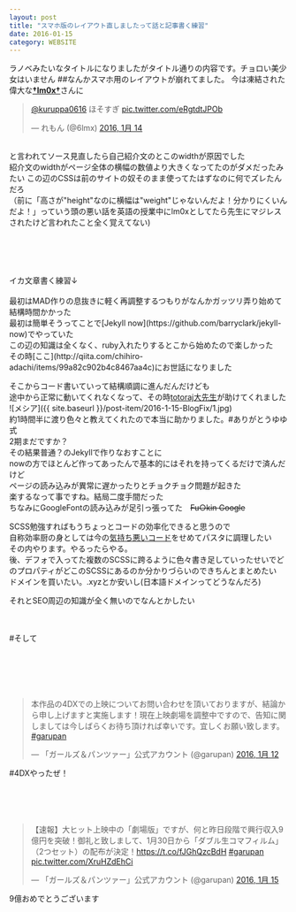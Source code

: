```yaml
---
layout: post
title: "スマホ版のレイアウト直しましたって話と記事書く練習"
date: 2016-01-15
category: WEBSITE
---
```

ラノベみたいなタイトルになりましたがタイトル通りの内容です。チョロい美少女はいません
##なんかスマホ用のレイアウトが崩れてました。 
今は凍結された偉大な[**†lm0x†**](https://twitter.com/lm0x)さんに
<blockquote class="twitter-tweet" data-conversation="none" lang="ja"><p lang="ja" dir="ltr"><a href="https://twitter.com/kuruppa0616">@kuruppa0616</a> ほそすぎ <a href="https://t.co/eRgtdtJPOb">pic.twitter.com/eRgtdtJPOb</a></p>&mdash; れもん (@6lmx) <a href="https://twitter.com/6lmx/status/687629181287448578">2016, 1月 14</a></blockquote>
<script async src="//platform.twitter.com/widgets.js" charset="utf-8"></script><br>
と言われてソース見直したら自己紹介文のとこのwidthが原因でした<br>
紹介文のwidthがページ全体の横幅の数値より大きくなってたのがダメだったみたい
この辺のCSSは前のサイトの奴そのまま使ってたはずなのに何でズレたんだろ<br>
（前に「高さが"height"なのに横幅は"weight"じゃないんだよ！分かりにくいんだよ！」っていう頭の悪い話を英語の授業中にlm0xとしてたら先生にマジレスされたけど言われたこと全く覚えてない)
<br><br><br><br><br><br>
イカ文章書く練習↓
<br><br>
最初はMAD作りの息抜きに軽く再調整するつもりがなんかガッツリ弄り始めて結構時間かかった<br>
最初は簡単そうってことで[Jekyll now](https://github.com/barryclark/jekyll-now)でやっていた<br>
この辺の知識は全くなく、ruby入れたりするとこから始めたので楽しかった<br>
その時[ここ](http://qiita.com/chihiro-adachi/items/99a82c902b4c8467aa4c)にお世話になりました<br>


そこからコード書いていって結構順調に進んだんだけども<br>
途中から正常に動いてくれなくなって、その時[totoraj大先生](https://twitter.com/totoraj930)が助けてくれました<br>
![メシア]({{ site.baseurl }}/post-item/2016-1-15-BlogFix/1.jpg)<br>
約1時間半に渡り色々と教えてくれたので本当に助かりました。#ありがとうゆゆ式<br> 
2期まだですか？<br>
その結果普通？のJekyllで作りなおすことに<br>
nowの方でほとんど作ってあったんで基本的にはそれを持ってくるだけで済んだけど<br>
ページの読み込みが異常に遅かったりとチョクチョク問題が起きた<br>
楽するなって事ですね。結局二度手間だった<br>
ちなみにGoogleFontの読み込みが足引っ張ってた　<s>Fu○kin Google</s><br>
 
SCSS勉強すればもうちょっとコードの効率化できると思うので<br>
自称効率厨の身としては今の[気持ち悪いコード](https://github.com/kuruppa0616/kuruppa0616.github.io)をせめてパスタに調理したい<br> 
その内やります。やるったらやる。<br>
後、デフォで入ってた複数のSCSSに跨るように色々書き足していったせいでどのプロパティがどこのSCSSにあるのか分かりづらいのできちんとまとめたい<br>
ドメインを買いたい。.xyzとか安いし(日本語ドメインってどうなんだろ)


それとSEO周辺の知識が全く無いのでなんとかしたい

<br>
<br>
#そして
<br>
<br>
<br>
<br><br>
<br>



<blockquote class="twitter-tweet" lang="ja"><p lang="ja" dir="ltr">本作品の4DXでの上映についてお問い合わせを頂いておりますが、結論から申し上げますと実施します！現在上映劇場を調整中ですので、告知に関しましては今しばらくお待ち頂ければ幸いです。宜しくお願い致します。 <a href="https://twitter.com/hashtag/garupan?src=hash">#garupan</a></p>&mdash; 「ガールズ＆パンツァー」公式アカウント (@garupan) <a href="https://twitter.com/garupan/status/686898653802283008">2016, 1月 12</a></blockquote>
<script async src="//platform.twitter.com/widgets.js" charset="utf-8"></script>
#4DXやったぜ！
<br>
<br>
<br><br>
<br>

<blockquote class="twitter-tweet" data-cards="hidden" lang="ja"><p lang="ja" dir="ltr">【速報】大ヒット上映中の「劇場版」ですが、何と昨日段階で興行収入9億円を突破！御礼と致しまして、1月30日から「ダブル生コマフィルム」（2つセット）の配布が決定！<a href="https://t.co/fJGhQzcBdH">https://t.co/fJGhQzcBdH</a> <a href="https://twitter.com/hashtag/garupan?src=hash">#garupan</a> <a href="https://t.co/XruHZdEhCi">pic.twitter.com/XruHZdEhCi</a></p>&mdash; 「ガールズ＆パンツァー」公式アカウント (@garupan) <a href="https://twitter.com/garupan/status/687921430667853828">2016, 1月 15</a></blockquote>
<script async src="//platform.twitter.com/widgets.js" charset="utf-8"></script>
9億おめでとうございます